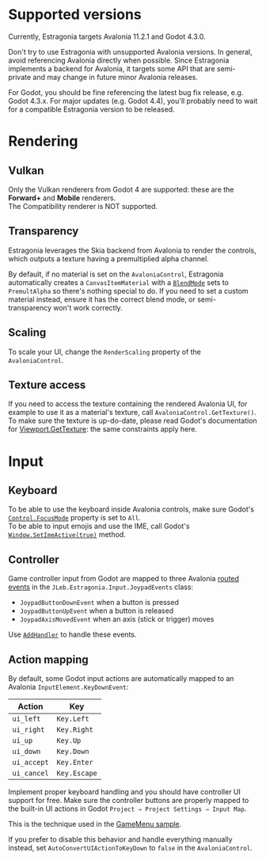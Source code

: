 # Supported versions

Currently, Estragonia targets Avalonia 11.2.1 and Godot 4.3.0.  

Don't try to use Estragonia with unsupported Avalonia versions. In general, avoid referencing Avalonia directly when possible. Since Estragonia implements a backend for Avalonia, it targets some API that are semi-private and may change in future minor Avalonia releases. 

For Godot, you should be fine referencing the latest bug fix release, e.g. Godot 4.3.x. For major updates (e.g. Godot 4.4), you'll probably need to wait for a compatible Estragonia version to be released.

# Rendering

## Vulkan

Only the Vulkan renderers from Godot 4 are supported: these are the **Forward+** and **Mobile** renderers.  
The Compatibility renderer is NOT supported.

## Transparency

Estragonia leverages the Skia backend from Avalonia to render the controls, which outputs a texture having a premultiplied alpha channel.

By default, if no material is set on the `AvaloniaControl`, Estragonia automatically creates a `CanvasItemMaterial` with a [`BlendMode`](https://docs.godotengine.org/en/stable/classes/class_canvasitemmaterial.html#enum-canvasitemmaterial-blendmode) sets to `PremultAlpha` so there's nothing special to do. If you need to set a custom material instead, ensure it has the correct blend mode, or semi-transparency won't work correctly.

## Scaling

To scale your UI, change the `RenderScaling` property of the `AvaloniaControl`.

## Texture access

If you need to access the texture containing the rendered Avalonia UI, for example to use it as a material's texture, call `AvaloniaControl.GetTexture()`. To make sure the texture is up-do-date, please read Godot's documentation for [Viewport.GetTexture](https://docs.godotengine.org/en/stable/classes/class_viewport.html#class-viewport-method-get-texture): the same constraints apply here. 

# Input

## Keyboard

To be able to use the keyboard inside Avalonia controls, make sure Godot's [`Control.FocusMode`](https://docs.godotengine.org/en/stable/classes/class_control.html#class-control-property-focus-mode) property is set to `All`.  
To be able to input emojis and use the IME, call Godot's [`Window.SetImeActive(true)`](https://docs.godotengine.org/en/stable/classes/class_window.html#class-window-method-set-ime-active) method.

## Controller

Game controller input from Godot are mapped to three Avalonia [routed events](https://docs.avaloniaui.net/docs/next/concepts/input/routed-events) in the `JLeb.Estragonia.Input.JoypadEvents` class:
  - `JoypadButtonDownEvent` when a button is pressed
  - `JoypadButtonUpEvent` when a button is released
  - `JoypadAxisMovedEvent` when an axis (stick or trigger) moves

Use [`AddHandler`](https://docs.avaloniaui.net/docs/next/concepts/input/routed-events#adding-and-implementing-an-event-handler-for-a-routed-event) to handle these events.

## Action mapping

By default, some Godot input actions are automatically mapped to an Avalonia `InputElement.KeyDownEvent`:

| Action      | Key          |
|-------------|--------------|
| `ui_left`   | `Key.Left`   |
| `ui_right`  | `Key.Right`  |
| `ui_up`     | `Key.Up`     |
| `ui_down`   | `Key.Down`   |
| `ui_accept` | `Key.Enter`  |
| `ui_cancel` | `Key.Escape` |

Implement proper keyboard handling and you should have controller UI support for free. Make sure the controller buttons are properly mapped to the built-in UI actions in Godot `Project ⇒ Project Settings ⇒ Input Map`.

This is the technique used in the [GameMenu sample](../samples/GameMenu).

If you prefer to disable this behavior and handle everything manually instead, set `AutoConvertUIActionToKeyDown` to `false` in the `AvaloniaControl`.
